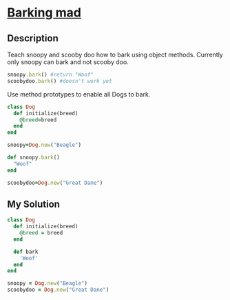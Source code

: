 # [Barking mad](https://www.codewars.com/kata/54dba07f03e88a4cec000caf)

## Description
Teach snoopy and scooby doo how to bark using object methods. Currently only snoopy can bark and not scooby doo.

```ruby
snoopy.bark() #return "Woof"
scoobydoo.bark() #doesn't work yet
```

Use method prototypes to enable all Dogs to bark.

```ruby
class Dog
  def initialize(breed)
    @breed=breed
  end
end

snoopy=Dog.new("Beagle")

def snoopy.bark()
  "Woof"
end

scoobydoo=Dog.new("Great Dane")
```

## My Solution
```ruby
class Dog
  def initialize(breed)
    @breed = breed
  end

  def bark
    'Woof'
  end
end

snoopy = Dog.new("Beagle")
scoobydoo = Dog.new("Great Dane")
```
